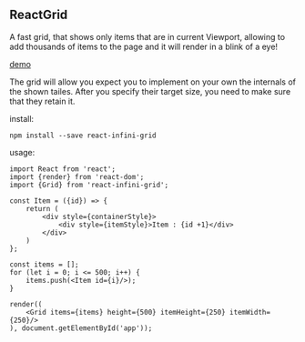 ## ReactGrid

A fast grid, that shows only items that are in current Viewport, allowing to add thousands of items to the page and it will render in a blink of a eye!


[demo](https://adamgajzlerowicz.github.io/ReactGrid)

The grid will allow you expect you to implement on your own the internals of the shown tailes. After you specify their target size, you need to make sure that they retain it.  

install:
```
npm install --save react-infini-grid
```

usage: 
```
import React from 'react';
import {render} from 'react-dom';
import {Grid} from 'react-infini-grid';

const Item = ({id}) => {
    return (
        <div style={containerStyle}>
            <div style={itemStyle}>Item : {id +1}</div>
        </div>
    )
};

const items = [];
for (let i = 0; i <= 500; i++) {
    items.push(<Item id={i}/>);
}

render((
    <Grid items={items} height={500} itemHeight={250} itemWidth={250}/>
), document.getElementById('app'));
```

